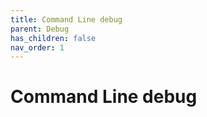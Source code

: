 ```yaml
---
title: Command Line debug
parent: Debug
has_children: false
nav_order: 1
---
```


# Command Line debug
